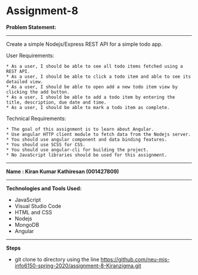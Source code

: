 # Assignment-8



**Problem Statement:**

---------------------
Create a simple Nodejs/Express REST API for a simple todo app.

User Requirements:

    * As a user, I should be able to see all todo items fetched using a REST API.
    * As a user, I should be able to click a todo item and able to see its detailed view.
    * As a user, I should be able to open add a new todo item view by clicking the add button.
    * As a user, I should be able to add a todo item by entering the title, description, due date and time.
    * As a user, I should be able to mark a todo item as complete.

Technical Requirements:

    * The goal of this assignment is to learn about Angular.
    * Use angular HTTP client module to fetch data from the Nodejs server.
    * You should use angular component and data binding features.
    * You should use SCSS for CSS.
    * You should use angular-cli for building the project.
    * No JavaScript libraries should be used for this assignment.

----------------------

**Name : Kiran Kumar Kathiresan (001427809)**

----------------------

**Technologies and Tools Used:**

* JavaScript
* Visual Studio Code
* HTML and CSS
* Nodejs
* MongoDB
* Angular
----------------------

**Steps**

* git clone to directory using the line https://github.com/neu-mis-info6150-spring-2020/assignment-8-Kiranzigma.git






